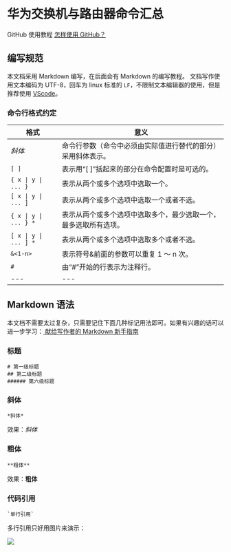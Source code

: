 # 华为交换机与路由器命令汇总

GitHub 使用教程 [怎样使用 GitHub？](https://www.zhihu.com/question/20070065)
## 编写规范
本文档采用 Markdown 编写，在后面会有 Markdown 的编写教程。
文档写作使用文本编码为 UTF-8，回车为 linux 标准的 `LF`，不限制文本编辑器的使用，但是推荐使用 [VScode](https://code.visualstudio.com/)。

### 命令行格式约定

<table>
<thead>
<tr>
<th>格式 </th>
<th>意义</th>
</tr>
</thead>

<tbody>
<tr>
<td><em>斜体</em></td>
<td>命令行参数（命令中必须由实际值进行替代的部分）采用斜体表示。</td>
</tr>
<tr>
<td><code>[ ]</code></td>
<td>表示用“[ ]”括起来的部分在命令配置时是可选的。</td>
</tr>
<tr>
<td><code>{ x | y | ... }</code></td>
<td>表示从两个或多个选项中选取一个。</td>
</tr>
<tr>
<td><code>[ x | y | ... ]</code></td>
<td>表示从两个或多个选项中选取一个或者不选。</td>
</tr>
<tr>
<td><code>{ x | y | ... } *</code></td>
<td>表示从两个或多个选项中选取多个，最少选取一个，最多选取所有选项。</td>
</tr>
<tr>
<td><code>[ x | y | ... ] *</code></td>
<td>表示从两个或多个选项中选取多个或者不选。</td>
</tr>
<tr>
<td><code>&amp;&lt;1-n&gt;</code></td>
<td>表示符号&amp;前面的参数可以重复 1 ～ n 次。</td>
</tr>
<tr>
<td><code>#</code></td>
<td>由“#”开始的行表示为注释行。</td>
</tr>
<tr>
<td>---</td>
<td>---</td>
</tr>
</tbody>
</table>

## Markdown 语法
本文档不需要太过复杂，只需要记住下面几种标记用法即可。如果有兴趣的话可以进一步学习：[
献给写作者的 Markdown 新手指南](http://www.jianshu.com/p/q81RER)
### 标题

```
# 第一级标题 
## 第二级标题     
###### 第六级标题 
```

### 斜体
```
*斜体* 
```

效果：*斜体* 
### 粗体
```
**粗体**
```

效果：**粗体**

### 代码引用

```
`单行引用`

```
多行引用只好用图片来演示：

![](https://img.sairoa.me/999001.png)

